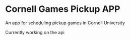 # Cornell Games Pickup APP

An app for scheduling pickup games in Cornell University

Currently working on the api
